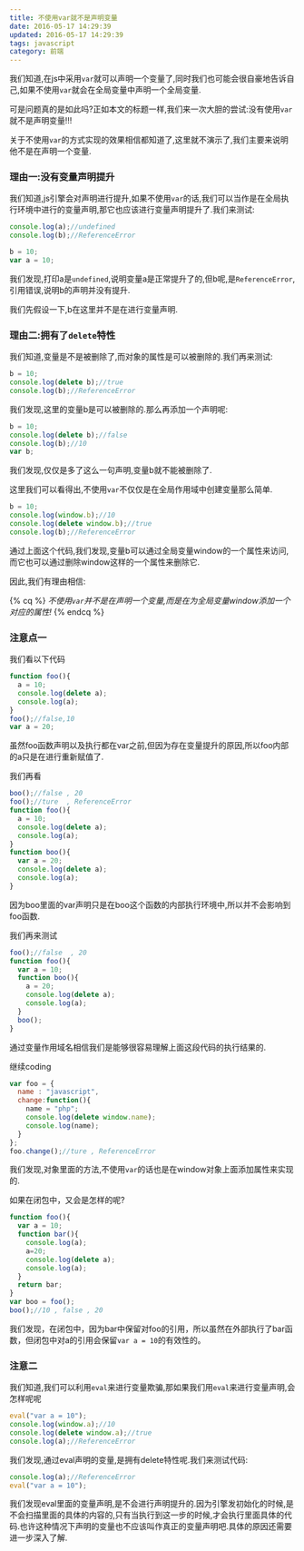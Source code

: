 ```yaml
---
title: 不使用var就不是声明变量
date: 2016-05-17 14:29:39
updated: 2016-05-17 14:29:39
tags: javascript
category: 前端
---
```


我们知道,在js中采用`var`就可以声明一个变量了,同时我们也可能会很自豪地告诉自己,如果不使用`var`就会在全局变量中声明一个全局变量.

可是问题真的是如此吗?正如本文的标题一样,我们来一次大胆的尝试:没有使用`var`就不是声明变量!!!

<!-- more -->

关于不使用`var`的方式实现的效果相信都知道了,这里就不演示了,我们主要来说明他不是在声明一个变量.

### 理由一:没有变量声明提升

我们知道,js引擎会对声明进行提升,如果不使用`var`的话,我们可以当作是在全局执行环境中进行的变量声明,那它也应该进行变量声明提升了.我们来测试:

```javascript
console.log(a);//undefined
console.log(b);//ReferenceError

b = 10;
var a = 10;
```
我们发现,打印a是`undefined`,说明变量a是正常提升了的,但b呢,是`ReferenceError`,引用错误,说明b的声明并没有提升.

我们先假设一下,b在这里并不是在进行变量声明.

### 理由二:拥有了`delete`特性

我们知道,变量是不是被删除了,而对象的属性是可以被删除的.我们再来测试:

```javascript
b = 10;
console.log(delete b);//true
console.log(b);//ReferenceError
```
我们发现,这里的变量b是可以被删除的.那么再添加一个声明呢:

```javascript
b = 10;
console.log(delete b);//false
console.log(b);//10
var b;
```
我们发现,仅仅是多了这么一句声明,变量b就不能被删除了.

这里我们可以看得出,不使用`var`不仅仅是在全局作用域中创建变量那么简单.

```javascript
b = 10;
console.log(window.b);//10
console.log(delete window.b);//true
console.log(b);//ReferenceError
```
通过上面这个代码,我们发现,变量b可以通过全局变量window的一个属性来访问,而它也可以通过删除window这样的一个属性来删除它.

因此,我们有理由相信: 

{% cq %} *不使用`var`并不是在声明一个变量,而是在为全局变量window添加一个对应的属性!* {% endcq %}

### 注意点一

我们看以下代码

```javascript
function foo(){
  a = 10;
  console.log(delete a);
  console.log(a);
}
foo();//false,10
var a = 20;
```

虽然foo函数声明以及执行都在var之前,但因为存在变量提升的原因,所以foo内部的a只是在进行重新赋值了.

我们再看

```javascript
boo();//false , 20
foo();//ture  , ReferenceError
function foo(){
  a = 10;
  console.log(delete a);
  console.log(a);
}
function boo(){
  var a = 20;
  console.log(delete a);
  console.log(a);
}
```
因为boo里面的var声明只是在boo这个函数的内部执行环境中,所以并不会影响到foo函数.

我们再来测试
```javascript
foo();//false  , 20
function foo(){
  var a = 10;
  function boo(){
    a = 20;
    console.log(delete a);
    console.log(a);
  }
  boo();
}
```
通过变量作用域名相信我们是能够很容易理解上面这段代码的执行结果的.

继续coding

```javascript
var foo = {
  name : "javascript",
  change:function(){
    name = "php";
    console.log(delete window.name);
    console.log(name);
  }
};
foo.change();//ture , ReferenceError
```
我们发现,对象里面的方法,不使用`var`的话也是在window对象上面添加属性来实现的.

如果在闭包中，又会是怎样的呢?

```javascript
function foo(){
  var a = 10;
  function bar(){
  	console.log(a);
    a=20;
    console.log(delete a);
    console.log(a);
  }
  return bar;
}
var boo = foo();
boo();//10 , false , 20
```
我们发现，在闭包中，因为bar中保留对foo的引用，所以虽然在外部执行了bar函数，但闭包中对a的引用会保留`var a = 10`的有效性的。

### 注意二

我们知道,我们可以利用`eval`来进行变量欺骗,那如果我们用`eval`来进行变量声明,会怎样呢呢

```javascript
eval("var a = 10");
console.log(window.a);//10
console.log(delete window.a);//true
console.log(a);//ReferenceError
```
我们发现,通过eval声明的变量,是拥有delete特性呢.我们来测试代码:

```javascript
console.log(a);//ReferenceError
eval("var a = 10");
```
我们发现eval里面的变量声明,是不会进行声明提升的.因为引擎发初始化的时候,是不会扫描里面的具体的内容的,只有当执行到这一步的时候,才会执行里面具体的代码.也许这种情况下声明的变量也不应该叫作真正的变量声明吧.具体的原因还需要进一步深入了解.